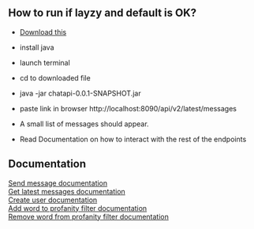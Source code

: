 ## How to run if layzy and default is OK?
- [Download this](compiled/chatapi-0.0.1-SNAPSHOT.jar)<br>
- install java
- launch terminal
- cd to downloaded file
- java -jar chatapi-0.0.1-SNAPSHOT.jar

- paste link in browser http://localhost:8090/api/v2/latest/messages
- A small list of messages should appear.
- Read Documentation on how to interact with the rest of the endpoints

## Documentation

[Send message documentation](documentation/SENDMESSAGE.md)<br>
[Get latest messages documentation](documentation/GETLATESTMESSAGES.md)<br>
[Create user documentation](documentation/CREATEUSER.md)<br>
[Add word to profanity filter documentation](documentation/ADDWORDTOPROFANITYFILTER.md)<br>
[Remove word from profanity filter documentation](documentation/REMOVEWORDFROMPROFANITYFILTER.md)<br>


